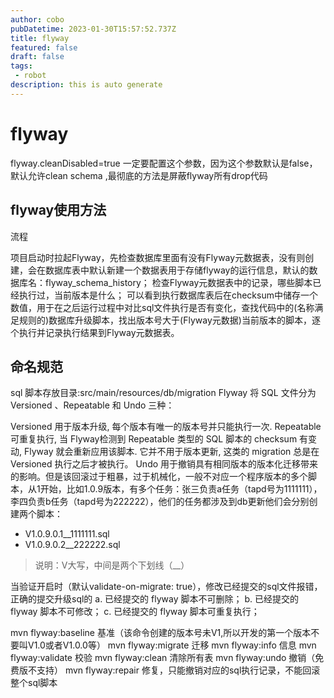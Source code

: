 ```yaml
---
author: cobo
pubDatetime: 2023-01-30T15:57:52.737Z
title: flyway
featured: false
draft: false
tags:
 - robot
description: this is auto generate
---
```

# flyway
flyway.cleanDisabled=true 一定要配置这个参数，因为这个参数默认是false，默认允许clean schema ,最彻底的方法是屏蔽flyway所有drop代码

## flyway使用方法
流程

项目启动时拉起Flyway，先检查数据库里面有没有Flyway元数据表，没有则创建，会在数据库表中默认新建一个数据表用于存储flyway的运行信息，默认的数据库名：flyway_schema_history；
检查Flyway元数据表中的记录，哪些脚本已经执行过，当前版本是什么；
可以看到执行数据库表后在checksum中储存一个数值，用于在之后运行过程中对比sql文件执行是否有变化，查找代码中的(名称满足规则的)数据库升级脚本，找出版本号大于(Flyway元数据)当前版本的脚本，逐个执行并记录执行结果到Flyway元数据表。


## 命名规范
sql 脚本存放目录:src/main/resources/db/migration
Flyway 将 SQL 文件分为 Versioned 、Repeatable 和 Undo 三种：

Versioned 用于版本升级, 每个版本有唯一的版本号并只能执行一次.
Repeatable 可重复执行, 当 Flyway检测到 Repeatable 类型的 SQL 脚本的 checksum 有变动, Flyway 就会重新应用该脚本. 它并不用于版本更新, 这类的 migration 总是在 Versioned 执行之后才被执行。
Undo 用于撤销具有相同版本的版本化迁移带来的影响。但是该回滚过于粗暴，过于机械化，一般不对应一个程序版本的多个脚本，从1开始，比如1.0.9版本，有多个任务：张三负责a任务（tapd号为1111111），李四负责b任务（tapd号为222222），他们的任务都涉及到db更新他们会分别创建两个脚本：

- V1.0.9.0.1__1111111.sql
- V1.0.9.0.2__222222.sql

> 说明：V大写，中间是两个下划线（__）

当验证开启时（默认validate-on-migrate: true），修改已经提交的sql文件报错，正确的提交升级sql的
    a. 已经提交的 flyway 脚本不可删除；
    b. 已经提交的 flyway 脚本不可修改；
    c. 已经提交的 flyway 脚本可重复执行；

mvn flyway:baseline
基准（该命令创建的版本号未V1,所以开发的第一个版本不要叫V1.0或者V1.0.0等）
mvn flyway:migrate
迁移
mvn flyway:info
信息
mvn flyway:validate
校验
mvn flyway:clean
清除所有表
mvn flyway:undo
撤销（免费版不支持）
mvn flyway:repair
修复，只能撤销对应的sql执行记录，不能回滚整个sql脚本